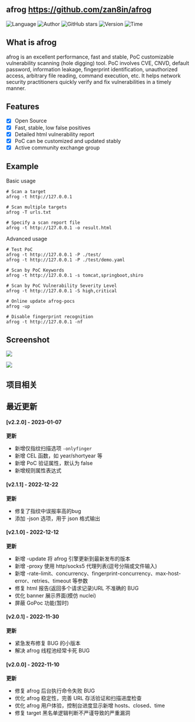 ## afrog <https://github.com/zan8in/afrog>
<!--auto_detail_badge_begin_0b490ffb61b26b45de3ea5d7dd8a582e-->
![Language](https://img.shields.io/badge/Language-Golang-blue)
![Author](https://img.shields.io/badge/Author-zan8in-orange)
![GitHub stars](https://img.shields.io/github/stars/zan8in/afrog.svg?style=flat&logo=github)
![Version](https://img.shields.io/badge/Version-V2.2.0-red)
![Time](https://img.shields.io/badge/Join-20220615-green)
<!--auto_detail_badge_end_fef74f2d7ea73fcc43ff78e05b1e7451-->

## What is afrog

afrog is an excellent performance, fast and stable, PoC customizable vulnerability scanning (hole digging) tool. PoC involves CVE, CNVD, default password, information leakage, fingerprint identification, unauthorized access, arbitrary file reading, command execution, etc. It helps network security practitioners quickly verify and fix vulnerabilities in a timely manner.

## Features

* [x] Open Source
* [x] Fast, stable, low false positives
* [x] Detailed html vulnerability report
* [x] PoC can be customized and updated stably
* [x] Active community exchange group

## Example

Basic usage
```
# Scan a target
afrog -t http://127.0.0.1

# Scan multiple targets
afrog -T urls.txt

# Specify a scan report file
afrog -t http://127.0.0.1 -o result.html
```

Advanced usage

```
# Test PoC 
afrog -t http://127.0.0.1 -P ./test/ 
afrog -t http://127.0.0.1 -P ./test/demo.yaml 

# Scan by PoC Keywords 
afrog -t http://127.0.0.1 -s tomcat,springboot,shiro 

# Scan by PoC Vulnerability Severity Level 
afrog -t http://127.0.0.1 -S high,critical 

# Online update afrog-pocs 
afrog -up 

# Disable fingerprint recognition 
afrog -t http://127.0.0.1 -nf
```

## Screenshot

![](https://github.com/zan8in/afrog/raw/main/images/scan-new.png)

![](https://github.com/zan8in/afrog/raw/main/images/report-new.png)

<!--auto_detail_active_begin_e1c6fb434b6f0baf6912c7a1934f772b-->
## 项目相关


## 最近更新

#### [v2.2.0] - 2023-01-07

**更新**  
- 新增仅指纹扫描选项 `-onlyfinger`  
- 新增 CEL 函数，如 year/shortyear 等  
- 新增 PoC 验证属性，默认为 false  
- 新增规则属性表达式

#### [v2.1.1] - 2022-12-22

**更新**  
- 修复了指纹中误报率高的bug  
- 添加 -json 选项，用于 json 格式输出

#### [v2.1.0] - 2022-12-12

**更新**  
- 新增 -update 将 afrog 引擎更新到最新发布的版本  
- 新增 -proxy 使用 http/socks5 代理列表(逗号分隔或文件输入)  
- 新增 -rate-limit、concurrency、fingerprint-concurrency、max-host-error、retries、timeout 等参数  
- 修复 html 报告(返回多个请求记录)URL 不准确的 BUG  
- 优化 banner 展示界面(模仿 nuclei)  
- 屏蔽 GoPoc 功能(暂时)

#### [v2.0.1] - 2022-11-30

**更新**  
- 紧急发布修复 BUG 的小版本  
- 解决 afrog 线程池经常卡死 BUG

#### [v2.0.0] - 2022-11-10

**更新**  
- 修复 afrog 后台执行命令失败 BUG  
- 优化 afrog 稳定性，完善 URL 存活验证和扫描进度检查  
- 优化 afrog 用户体验，控制台进度显示新增 hosts、closed、time  
- 修复 target 黑名单逻辑判断不严谨导致的严重漏洞

<!--auto_detail_active_end_f9cf7911015e9913b7e691a7a5878527-->
